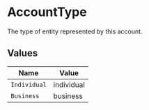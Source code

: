 # AccountType

The type of entity represented by this account.


## Values

| Name         | Value        |
| ------------ | ------------ |
| `Individual` | individual   |
| `Business`   | business     |